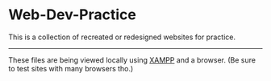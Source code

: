 # Web-Dev-Practice
<article>
  <p>This is a collection of recreated or redesigned websites for practice.</p>
<hr>
  <p>These files are being viewed locally using <a href="https://www.apachefriends.org/" title="link to download xampp">XAMPP</a> and a browser. (Be sure to test sites with many browsers tho.)</p>
